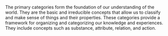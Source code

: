 
The primary categories form the foundation of our understanding of the world. They are the basic and irreducible concepts that allow us to classify and make sense of things and their properties. These categories provide a framework for organizing and categorizing our knowledge and experiences. They include concepts such as substance, attribute, relation, and action.

